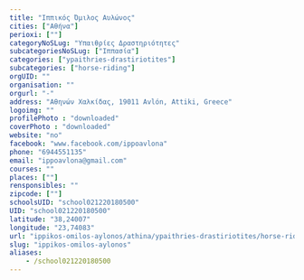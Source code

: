 ```yaml
---
title: "Ιππικός Όμιλος Αυλώνος"
cities: ["Αθήνα"]
perioxi: [""]
categoryNoSLug: "Υπαιθρίες Δραστηριότητες"
subcategoriesNoSLug: ["Ιππασία"]
categories: ["ypaithries-drastiriotites"]
subcategories: ["horse-riding"]
orgUID: ""
organisation: ""
orgurl: "-"
address: "Αθηνών Χαλκίδας, 19011 Avlón, Attiki, Greece"
logoimg: ""
profilePhoto : "downloaded"
coverPhoto : "downloaded"
website: "no"
facebook: "www.facebook.com/ippoavlona"
phone: "6944551135"
email: "ippoavlona@gmail.com"
courses: ""
places: [""]
rensponsibles: ""
zipcode: [""]
schoolsUID: "school021220180500"
UID: "school021220180500"
latitude: "38,24007"
longitude: "23,74083"
url: "ippikos-omilos-aylonos/athina/ypaithries-drastiriotites/horse-riding"
slug: "ippikos-omilos-aylonos"
aliases:
    - /school021220180500
---
```





